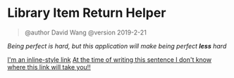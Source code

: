 # Library Item Return Helper
> @author David Wang
> @version 2019-2-21

*Being perfect is hard, but this application will make being perfect __less__ hard*

[I'm an inline-style link](https://www.google.com)
[At the time of writing this sentence I don't know where this link will take you!!](https://www.nytimes.com)
